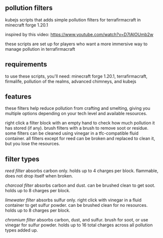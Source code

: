 ## pollution filters
kubejs scripts that adds simple pollution filters for terrafirmacraft in minecraft forge 1.20.1

inspired by this video: https://www.youtube.com/watch?v=D7lAIOUmb2w

these scripts are set up for players who want a more immersive way to manage pollution in terrafirmacraft

## requirements
to use these scripts, you'll need:
minecraft forge 1.20.1,
terrafirmacraft,
firmalife,
pollution of the realms,
advanced chimneys,
and kubejs

## features
these filters help reduce pollution from crafting and smelting, giving you multiple options depending on your tech level and available resources.

right click a filter block with an empty hand to check how much pollution it has stored (if any).
brush filters with a brush to remove soot or residue.
some filters can be cleaned using vinegar in a tfc-compatible fluid container.
all filters except for reed can be broken and replaced to clean it, but you lose the resources.

## filter types
*reed filter*
absorbs carbon only.
holds up to 4 charges per block.
flammable, does not drop itself when broken.

*charcoal filter*
absorbs carbon and dust.
can be brushed clean to get soot.
holds up to 8 charges per block.

*limewater filter*
absorbs sulfur only.
right click with vinegar in a fluid container to get sulfur powder.
can be brushed clean for no resources.
holds up to 8 charges per block.

*chromium filter*
absorbs carbon, dust, and sulfur.
brush for soot, or use vinegar for sulfur powder.
holds up to 16 total charges across all pollution types added up.
